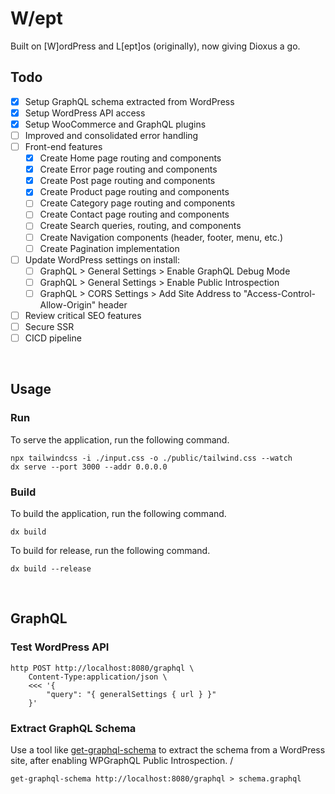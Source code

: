 # W/ept

Built on  [W]ordPress and L[ept]os (originally), now giving Dioxus a go.
<br>

## Todo
- [x] Setup GraphQL schema extracted from WordPress
- [x] Setup WordPress API access
- [x] Setup WooCommerce and GraphQL plugins
- [ ] Improved and consolidated error handling
- [ ] Front-end features
    - [x] Create Home page routing and components
    - [x] Create Error page routing and components
    - [x] Create Post page routing and components
    - [x] Create Product page routing and components
    - [ ] Create Category page routing and components
    - [ ] Create Contact page routing and components
    - [ ] Create Search queries, routing, and components
    - [ ] Create Navigation components (header, footer, menu, etc.)
    - [ ] Create Pagination implementation
- [ ] Update WordPress settings on install:
    - [ ] GraphQL > General Settings > Enable GraphQL Debug Mode
    - [ ] GraphQL > General Settings > Enable Public Introspection
    - [ ] GraphQL > CORS Settings > Add Site Address to "Access-Control-Allow-Origin" header
- [ ] Review critical SEO features
- [ ] Secure SSR
- [ ] CICD pipeline
<br>

## Usage

### Run

To serve the application, run the following command.  

```shell
npx tailwindcss -i ./input.css -o ./public/tailwind.css --watch
dx serve --port 3000 --addr 0.0.0.0
```

### Build

To build the application, run the following command.  

```shell
dx build
```

To build for release, run the following command.  

```shell
dx build --release
```
<br>

## GraphQL

### Test WordPress API

```shell
http POST http://localhost:8080/graphql \
    Content-Type:application/json \
    <<< '{
        "query": "{ generalSettings { url } }"
    }'
```

### Extract GraphQL Schema

Use a tool like [get-graphql-schema](https://github.com/prisma-labs/get-graphql-schema) to extract the schema from a WordPress site, after enabling WPGraphQL Public Introspection.  /

```shell
get-graphql-schema http://localhost:8080/graphql > schema.graphql
```
<br>

